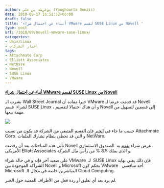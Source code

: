 ```yaml
---
author: يوغرطة بن علي (Youghourta Benali)
date: 2010-09-17 16:51:52+00:00
draft: false
title: 'أنباء عن احتمال شراء VMware لقسم SUSE Linux من Novell '
type: post
url: /2010/09/novell-vmware-suse-linux/
categories:
- Unix/Linux
- أخبار الشركات
tags:
- Attachmate Corp
- Elliott Associates
- NetWare
- Novell
- SUSE Linux
- VMware
---
```


**[أنباء عن احتمال شراء VMware لقسم SUSE Linux من Novell](https://www.it-scoop.com/2010/09/novell-vmware-suse-linux/)**


نشرت الـ Wall Street Journal خبرا مفاده أن VMware قد قدمت عرضا لـ Novell لشراء  قسم SUSE Linux ، و أن هناك احتمالا لتقسيم Novell إلى قسمين لتسهيل من مهمة بيعها.

[![](https://www.it-scoop.com/wp-content/uploads/2010/09/suse-logo.png)
](https://www.it-scoop.com/2010/09/novell-vmware-suse-linux/)

حسب ما جاء في [الخبر](http://online.wsj.com/article/SB10001424052748703440604575496053490383496.html?mod=rss_Technology) فإن القسم المتبقي من الشركة قد يكون من نصيب Attachmate Corp. و التي قد تحظى بنظام تشارك الملفات NetWare.

تأتي هذه المباحثات بعد أن رفضت Novell عرض شراء [تقدم](https://www.it-scoop.com/2010/03/%D8%B5%D9%86%D8%AF%D9%88%D9%82-%D8%A7%D8%B3%D8%AA%D8%AB%D9%85%D8%A7%D8%B1%D9%8A-%D8%A3%D9%85%D8%B1%D9%8A%D9%83%D9%8A-%D9%8A%D8%B9%D8%B1%D8%B6-%D8%B4%D8%B1%D8%A7%D8%A1-%D8%B4%D8%B1%D9%83%D8%A9-novell/) به  الصندوق الاستثماري الأمريكي Elliott Associates و الذي يملك 8.5 % من رأس مال الشركة.

على صعيد آخر فإنه و في حالة شراء VMware  لـ  SUSE Linux فإن ذلك يعني نهاية الشراكة الموجودة بين Novell و Microsoft بحكم كون VMware   أحد منافسي Microsoft المباشرين خاصة في مجال الـ Cloud Computing.

لم يرد بعد أي تعليق أو ردة فعل من الأطراف المعنية حول الخبر.
